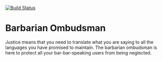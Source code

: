 [![Build Status](https://travis-ci.org/lumeet/barbarian-ombudsman.svg?branch=master)](https://travis-ci.org/lumeet/barbarian-ombudsman)

# Barbarian Ombudsman

Justice means that you need to translate what you are saying to all the
languages you have promised to maintain. The barbarian ombudsman is here to
protect all your bar-bar-speaking users from being neglected.
